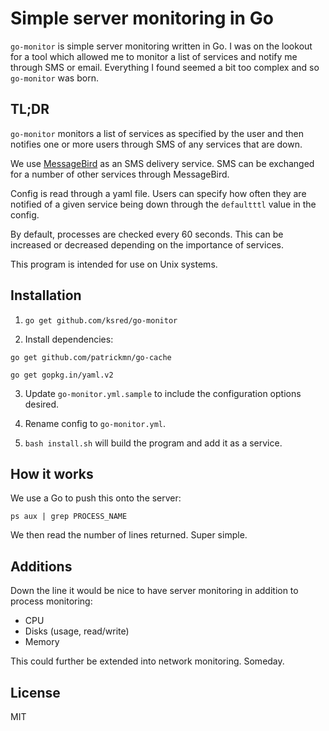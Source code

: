 # Simple server monitoring in Go

`go-monitor` is simple server monitoring written in Go. I was on the lookout for a tool which allowed me 
to monitor a list of services and notify me through SMS or email. Everything I found seemed a bit too complex 
and so `go-monitor` was born.

## TL;DR
`go-monitor` monitors a list of services as specified by the user and then notifies one or more users through SMS 
of any services that are down.

We use [MessageBird](https://www.messagebird.com/) as an SMS delivery service. SMS can be exchanged for a 
number of other services through MessageBird.

Config is read through a yaml file.
Users can specify how often they are notified of a given service being down through the `defaultttl` value in the config.

By default, processes are checked every 60 seconds. This can be increased or decreased depending on the importance of services.

This program is intended for use on Unix systems.

## Installation
1. `go get github.com/ksred/go-monitor`

2. Install dependencies:

 `go get github.com/patrickmn/go-cache`

 `go get gopkg.in/yaml.v2`

3. Update `go-monitor.yml.sample` to include the configuration options desired. 

4. Rename config to `go-monitor.yml`.

5. `bash install.sh` will build the program and add it as a service. 

## How it works
We use a Go to push this onto the server:

`ps aux | grep PROCESS_NAME`

We then read the number of lines returned. Super simple.

## Additions
Down the line it would be nice to have server monitoring in addition to process monitoring:

- CPU
- Disks (usage, read/write)
- Memory

This could further be extended into network monitoring. Someday.

## License
MIT
